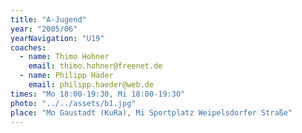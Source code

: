 ```yaml
---
title: "A-Jugend"
year: "2005/06"
yearNavigation: "U19"
coaches:
  - name: Thimo Hohner
    email: thimo.hohner@freenet.de
  - name: Philipp Häder
    email: philipp.haeder@web.de
times: "Mo 18:00-19:30, Mi 18:00-19:30"
photo: "../../assets/b1.jpg"
place: "Mo Gaustadt (KuRa), Mi Sportplatz Weipelsdorfer Straße"
---
```

